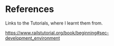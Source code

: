 # References
Links to the Tutorials, where I learnt them from.


https://www.railstutorial.org/book/beginning#sec-development_environment
